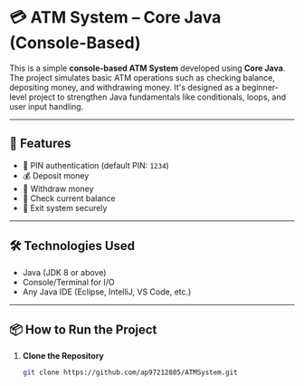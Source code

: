 # 💳 ATM System – Core Java (Console-Based)

This is a simple **console-based ATM System** developed using **Core Java**. The project simulates basic ATM operations such as checking balance, depositing money, and withdrawing money. It's designed as a beginner-level project to strengthen Java fundamentals like conditionals, loops, and user input handling.

---

## 🚀 Features

- 🔐 PIN authentication (default PIN: `1234`)
- 💰 Deposit money
- 💸 Withdraw money
- 🧾 Check current balance
- 🛑 Exit system securely

---

## 🛠️ Technologies Used

- Java (JDK 8 or above)
- Console/Terminal for I/O
- Any Java IDE (Eclipse, IntelliJ, VS Code, etc.)

---

## 📦 How to Run the Project

1. **Clone the Repository**

   ```bash
   git clone https://github.com/ap97212805/ATMSystem.git
